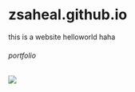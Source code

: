# zsaheal.github.io
this is a website 
helloworld haha
<h6> portfolio </h6>

<a href="https://www.buymeacoffee.com/zsaheal"><img src="https://img.buymeacoffee.com/button-api/?text=buy me a coffee <3&emoji=&slug=zsaheal&button_colour=5fc43b&font_colour=000000&font_family=Poppins&outline_colour=000000&coffee_colour=FFDD00" /></a>
